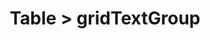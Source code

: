 ---
title: Table > gridTextGroup
redirect_to: "/releases/v6.0.0/developers/obo_nodes/grid_text_group"
---